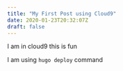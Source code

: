 ```yaml
---
title: "My First Post using Cloud9"
date: 2020-01-23T20:32:07Z
draft: false
---
```


I am in cloud9 this is fun

I am using `hugo deploy` command
